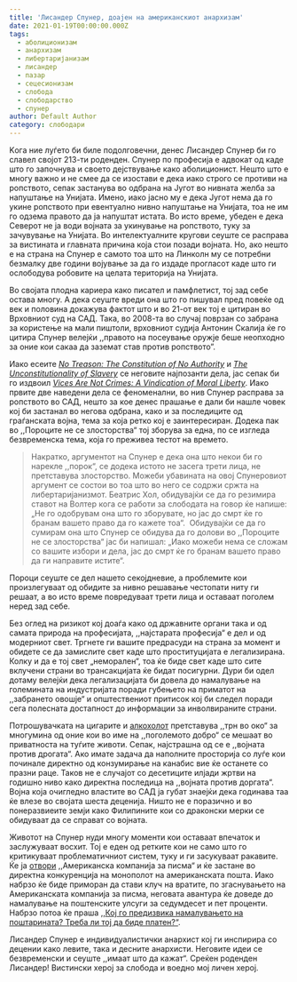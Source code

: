 ```yaml
---
title: 'Лисандер Спунер, доаjен на американскиот анархизам'
date: 2021-01-19T00:00:00.000Z
tags:
  - аболиционизам
  - анархизам
  - либертаријанизам
  - лисандер
  - пазар
  - сецесионизам
  - слобода
  - слободарство
  - спунер
author: Default Author
category: слободари
---
```


Kога ние луѓето би биле подoлговечни, денес Лисандер Спунер би го славел својот 213-ти роденден. Спунер по професија е адвокат од каде што го започнува и своето дејствување како аболиционист. Нешто што е многу важно и не смее да се изостави е дека иако строго се противи на ропството, сепак застанува во одбрана на Југот во нивната желба за напуштање на Унијата. Имено, иако јасно му е дека Југот нема да го укине ропството при евентуално нивно напуштање на Унијата, тоа не им го одзема правото да ја напуштат истата. Во исто време, убеден е дека Северот не ја води војната за укинување на ропството, туку за зачувување на Унијата. Во интелектуалните кругови сеуште се расправа за вистината и главната причина која стои позади војната. Но, ако нешто е на страна на Спунер е самото тоа што на Линколн му се потребни безмалку две години војување за да го издаде прогласот каде што ги ослободува робовите на целата територија на Унијата.

Во својата плодна кариера како писател и памфлетист, тој зад себе остава многу. А дека сеуште вреди она што го пишувал пред повеќе од век и половина докажува фактот што и во 21-от век тој е цитиран во Врховниот суд на САД. Така, во 2008-та во случај поврзан со забрана за користење на мали пиштоли, врховниот судија Антонин Скалија ќе го цитира Спунер велејќи ,,правото на посеување оружје беше неопходно за оние кои сакаа да заземат став против ропството”.

Иако есеите [](https://www.amazon.com/No-Treason-Constitution-Authority/dp/1938357000/)[_No Treason: The Constitution of No Authority_](https://files.libertyfund.org/files/2194/Spooner_1485_Bk.pdf) и [](https://www.amazon.com/Unconstitutionality-Slavery-Lysander-Spooner/dp/1508601704)[_The Unconstitutionality of Slavery_](https://oll.libertyfund.org/title/spooner-the-unconstitutionality-of-slavery-1860) се неговите најпозанти дела, јас сепак би го издвоил [](https://www.amazon.com/Vices-Are-Not-Crimes-Vindication/dp/1169197876)[_Vices Are Not Crimes: A Vindication of Moral Liberty_](https://static1.squarespace.com/static/55a3c833e4b07c31913e6eae/t/55a52368e4b0994cd9068873/1436885864688/Vices+Are+Not+Crimes.pdf). Иако првите две наведени дела се феноменални, во нив Спунер расправа за ропството во САД, нешто за кое денес прашање е дали би нашле човек кој би застанал во негова одбрана, како и за последиците од граѓанската војна, тема за која ретко кој е заинтересиран. Додека пак во ,,Пороците не се злосторства“ тој зборува за една, по се изгледа безвременска тема, која го преживеа тестот на времето. 

> Накратко, аргументот на Спунер е дека она што некои би го нарекле ,,порок“, се додека истото не засега трети лица, не претставува злосторство. Можеби убавината на овој Спунеровиот аргумент се состои во тоа што во него се содржи сржта на либертаријанизмот. Беатрис Хол, обидувајќи се да го резимира ставот на Волтер кога се работи за слободата на говор ќе напише: „Не го одобрувам она што го зборувате, но јас до смрт ќе го бранам вашето право да го кажете тоа“.  Oбидувајќи се да го сумирам она што Спунер се обидува да го долови во ,,Пороците не се злосторства“ јас би напишал: „Иако можеби нема се сложам со вашите избори и дела, јас до смрт ќе го бранам вашето право да ги направите истите“.  

Пороци сеуште се дел нашето секојдневие, а проблемите кои произлегуваат од обидите за нивно решавање честопати ниту ги решаат, а во исто време повредуваат трети лица и оставаат поголем неред зад себе. 

Без оглед на ризикот кој доаѓа како од државните органи така и од самата природа на професијата, ,,најстарата професија“ е дел и од модерниот свет. Тргнете ги вашите предрасуди на страна за момент и обидете се да замислите свет каде што проституцијата е легализирана. Колку и да е тој свет „неморален“, тоа ќе биде свет каде што сите вклучени страни во трансакцијата ќе бидат посигурни. Дури би одел дотаму велејќи дека легализацијата би довела до намалување на големината на индустријата поради губењето на приматот на ,,забрането овошје“ и општествениот притисок кој би следел поради сега полесната достапност до информации за инволвираните страни.

Потрошувачката на цигарите и [алкохолот](http://libertaniabackup.local/szo-i-alkoholot/) претставува ,,трн во око“ за многумина од оние кои во име на ,,поголемото добро“ се мешаат во приватноста на туѓите животи. Сепак, најстрашна од се е ,,војната против дрогата“. Ако имате задача да наполните просторија со луѓе кои починале директно од конзумирање на канабис вие ќе останете со празни раце. Таков не е случајот со десетиците илјади жртви на годишно ниво како директна последица на ,,војната против доргата“. Војна која очигледно властите во САД ја губат знаејќи дека годинава таа ќе влезе во својата шеста деценија. Ништо не е поразично и во понеразвиеите земји како Филипините кои со драконски мерки се обидуваат да се справат со војната.   

Животот на Спунер нуди многу моменти кои оставаат впечаток и заслужуваат восхит. Тој е еден од ретките кои не само што го критикуваат проблематичниот систем, туку и ги засукуваат ракавите. Ќе ја [отвори](https://fee.org/articles/lysander-spooner-the-anarchist-who-single-handedly-took-on-the-us-post-office/) ,,Американска компанија за писма“ и ќе застане во директна конкуренција на монополот на американската пошта. Иако набрзо ќе биде приморан да стави клуч на вратите, по згаснувањето на Американската компанија за писма, неговата авантура ќе доведе до намалување на поштенските улсуги за седумдесет и пет проценти. Набрзо потоа ќе праша [,,Кој го предизвика намалувањето на поштарината? Треба ли тој да биде платен?“](https://www.amazon.com/gp/product/B07H1H42Y8/ref=as_li_tl?ie=UTF8&camp=1789&creative=9325&creativeASIN=B07H1H42Y8&linkCode=as2&tag=feeonline-20&linkId=273816217375b7d68499b2a69225b61c).

Лисандер Спунер е индивидуалистички анархист кој ги инспирира со децении како левите, така и десните анархисти. Неговите идеи се безвременски и сеуште ,,имаат што да кажат“. Среќен роденден Лисандер! Вистински херој за слобода и воедно мој личен херој.
